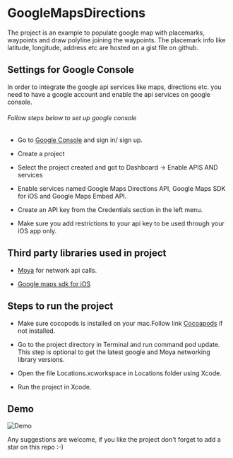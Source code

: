 # GoogleMapsDirections
The project is an example to populate google map with placemarks, waypoints and draw polyline joining the waypoints. The placemark info like latitude, longitude, address etc are hosted on a gist file on github.

## Settings for Google Console

In order to integrate the google api services like maps, directions etc. you need to have a google account and enable the api services on google console.

###### Follow steps below to set up google console

* Go to [Google Console](https://console.developers.google.com) and sign in/ sign up.

* Create a project

* Select the project created and got to Dashboard -> Enable APIS AND services

* Enable services named Google Maps Directions API, Google Maps SDK for iOS and Google Maps Embed API.

* Create an API key from the Credentials section in the left menu.

* Make sure you add restrictions to your api key to be used through your iOS app only.

## Third party libraries used in project

* [Moya](https://github.com/Moya/Moya) for network api calls.

* [Google maps sdk for iOS](https://developers.google.com/maps/documentation/ios-sdk/)


## Steps to  run the project

* Make sure cocopods is installed on your mac.Follow link [Cocoapods](https://guides.cocoapods.org/using/getting-started.html) if not installed.

* Go to the project directory in Terminal and run command pod update. This step is optional to get the latest google and Moya networking library versions.

* Open the file Locations.xcworkspace in Locations folder using Xcode.

* Run the project in Xcode.

## Demo

![Demo](https://github.com/amitdhawan/-iOS-GoogleMapsDirections/blob/master/Locations/Demo.gif)

Any suggestions are welcome, if you like the project don't forget to add a star on this repo :-)
